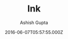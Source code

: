 ---
title: Ink
github: https://github.com/thinker3197/ink
demo: https://thinker3197.github.io/ink
author: Ashish Gupta
ssg:
  - Jekyll
cms:
  - No Cms
date: 2016-06-07T05:57:55.000Z
description: A jekyll theme for humans
stale: true
---